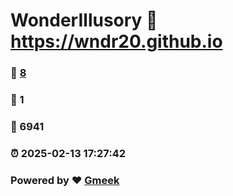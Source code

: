 # WonderIllusory :link: https://wndr20.github.io 
### :page_facing_up: [8](https://wndr20.github.io/tag.html) 
### :speech_balloon: 1 
### :hibiscus: 6941 
### :alarm_clock: 2025-02-13 17:27:42 
### Powered by :heart: [Gmeek](https://github.com/Meekdai/Gmeek)
